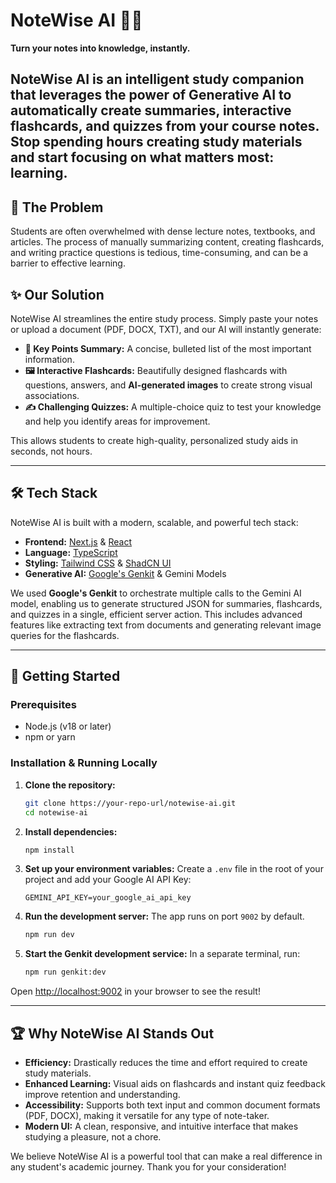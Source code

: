 # NoteWise AI 🧠✨

**Turn your notes into knowledge, instantly.**

NoteWise AI is an intelligent study companion that leverages the power of Generative AI to automatically create summaries, interactive flashcards, and quizzes from your course notes. Stop spending hours creating study materials and start focusing on what matters most: learning.
---

## 🚀 The Problem

Students are often overwhelmed with dense lecture notes, textbooks, and articles. The process of manually summarizing content, creating flashcards, and writing practice questions is tedious, time-consuming, and can be a barrier to effective learning.

## ✨ Our Solution

NoteWise AI streamlines the entire study process. Simply paste your notes or upload a document (PDF, DOCX, TXT), and our AI will instantly generate:

*   **🎯 Key Points Summary:** A concise, bulleted list of the most important information.
*   **🖼️ Interactive Flashcards:** Beautifully designed flashcards with questions, answers, and **AI-generated images** to create strong visual associations.
*   **✍️ Challenging Quizzes:** A multiple-choice quiz to test your knowledge and help you identify areas for improvement.

This allows students to create high-quality, personalized study aids in seconds, not hours.

---

## 🛠️ Tech Stack

NoteWise AI is built with a modern, scalable, and powerful tech stack:

*   **Frontend:** [Next.js](https://nextjs.org/) & [React](https://react.dev/)
*   **Language:** [TypeScript](https://www.typescriptlang.org/)
*   **Styling:** [Tailwind CSS](https://tailwindcss.com/) & [ShadCN UI](https://ui.shadcn.com/)
*   **Generative AI:** [Google's Genkit](https://firebase.google.com/docs/genkit) & Gemini Models

We used **Google's Genkit** to orchestrate multiple calls to the Gemini AI model, enabling us to generate structured JSON for summaries, flashcards, and quizzes in a single, efficient server action. This includes advanced features like extracting text from documents and generating relevant image queries for the flashcards.

---

## 🏁 Getting Started

### Prerequisites

*   Node.js (v18 or later)
*   npm or yarn

### Installation & Running Locally

1.  **Clone the repository:**
    ```bash
    git clone https://your-repo-url/notewise-ai.git
    cd notewise-ai
    ```

2.  **Install dependencies:**
    ```bash
    npm install
    ```

3.  **Set up your environment variables:**
    Create a `.env` file in the root of your project and add your Google AI API Key:
    ```
    GEMINI_API_KEY=your_google_ai_api_key
    ```

4.  **Run the development server:**
    The app runs on port `9002` by default.
    ```bash
    npm run dev
    ```

5.  **Start the Genkit development service:**
    In a separate terminal, run:
    ```bash
    npm run genkit:dev
    ```

Open [http://localhost:9002](http://localhost:9002) in your browser to see the result!

---

## 🏆 Why NoteWise AI Stands Out

*   **Efficiency:** Drastically reduces the time and effort required to create study materials.
*   **Enhanced Learning:** Visual aids on flashcards and instant quiz feedback improve retention and understanding.
*   **Accessibility:** Supports both text input and common document formats (PDF, DOCX), making it versatile for any type of note-taker.
*   **Modern UI:** A clean, responsive, and intuitive interface that makes studying a pleasure, not a chore.

We believe NoteWise AI is a powerful tool that can make a real difference in any student's academic journey. Thank you for your consideration!
